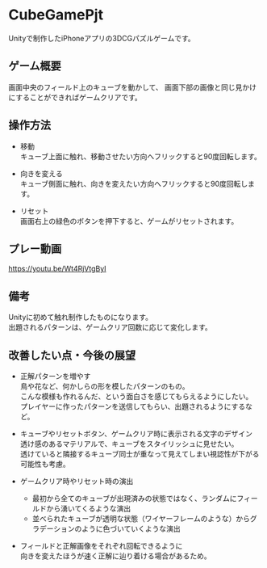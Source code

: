 # CubeGamePjt
Unityで制作したiPhoneアプリの3DCGパズルゲームです。


## ゲーム概要
画面中央のフィールド上のキューブを動かして、
画面下部の画像と同じ見かけにすることができればゲームクリアです。


## 操作方法
- 移動  
キューブ上面に触れ、移動させたい方向へフリックすると90度回転します。
    
- 向きを変える  
キューブ側面に触れ、向きを変えたい方向へフリックすると90度回転します。

- リセット  
画面右上の緑色のボタンを押下すると、ゲームがリセットされます。


## プレー動画
https://youtu.be/Wt4RjVtgByI


## 備考  
Unityに初めて触れ制作したものになります。  
出題されるパターンは、ゲームクリア回数に応じて変化します。  


## 改善したい点・今後の展望  
- 正解パターンを増やす  
鳥や花など、何かしらの形を模したパターンのもの。  
こんな模様も作れるんだ、という面白さを感じてもらえるようにしたい。  
プレイヤーに作ったパターンを送信してもらい、出題されるようにするなど。

- キューブやリセットボタン、ゲームクリア時に表示される文字のデザイン  
透け感のあるマテリアルで、キューブをスタイリッシュに見せたい。  
透けていると隣接するキューブ同士が重なって見えてしまい視認性が下がる可能性も考慮。

- ゲームクリア時やリセット時の演出
  - 最初から全てのキューブが出現済みの状態ではなく、ランダムにフィールドから湧いてくるような演出
  - 並べられたキューブが透明な状態（ワイヤーフレームのような）からグラデーションのように色づいていくような演出

- フィールドと正解画像をそれぞれ回転できるように  
向きを変えたほうが速く正解に辿り着ける場合があるため。
